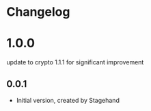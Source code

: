 # Changelog

# 1.0.0

update to crypto 1.1.1 for significant improvement

## 0.0.1

- Initial version, created by Stagehand
